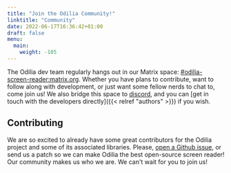 ```yaml
---
title: "Join the Odilia Community!"
linktitle: "Community"
date: 2022-06-17T16:36:42+01:00
draft: false
menu:
  main:
    weight: -105
---
```


The Odilia dev team regularly hangs out in our Matrix space: [#odilia-screen-reader:matrix.org][matrix-space]. Whether
you have plans to contribute, want to follow along with development, or just want some fellow nerds to chat to, come
join us! We also bridge this space to [discord][discord-invite], and you can [get in touch with the developers
directly]({{< relref "authors" >}}) if you wish.

[matrix-space]: <https://matrix.to/#/#odilia-screen-reader:matrix.org>
[discord-invite]: <https://discord.gg/gWsfXz76xX>
[IRC @ libra.chat]: #odilia-dev

## Contributing

We are so excited to already have some great contributors for the Odilia project and some of its associated libraries.
Please, [open a Github issue](https://github.com/odilia-app/odilia/issues/), or send us a patch so we can make Odilia the best open-source screen reader!
Our community makes us who we are.
We can't wait for you to join us!

